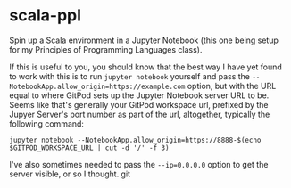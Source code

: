 # scala-ppl

Spin up a Scala environment in a Jupyter Notebook (this one being setup for my Principles of Programming Languages class).

If this is useful to you, you should know that the best way I have yet found to work with this is
to run `jupyter notebook` yourself and pass the `--NotebookApp.allow_origin=https://example.com` option, but with the URL equal to where GitPod sets up the Jupyter Notebook server URL to be. Seems like that's generally your GitPod workspace url, prefixed by the Jupyer Server's port number as part of the url, altogether, typically the following command:

    jupyter notebook --NotebookApp.allow_origin=https://8888-$(echo $GITPOD_WORKSPACE_URL | cut -d '/' -f 3)

I've also sometimes needed to pass the `--ip=0.0.0.0` option to get the server visible, or so I thought. git
